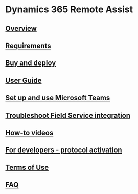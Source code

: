 # Dynamics 365 Remote Assist
## [Overview](index.md)
## [Requirements](requirements.md)
## [Buy and deploy](buy-and-deploy.md)
## [User Guide](user-guide.md)
## [Set up and use Microsoft Teams](use-microsoft-teams-with-remote-assist.md)
## [Troubleshoot Field Service integration](troubleshoot-field-service-integration.md)
## [How-to videos](https://go.microsoft.com/fwlink/p/?linkid=2021485)
## [For developers - protocol activation](protocol-activation.md)
## [Terms of Use](../legal/remote-assist-license-terms.md)
## [FAQ](faq.md)
